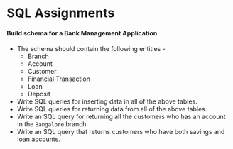 # SQL Assignments

#### Build schema for a Bank Management Application

* The schema should contain the following entities - 
    - Branch
    - Account
    - Customer
    - Financial Transaction
    - Loan
    - Deposit
* Write SQL queries for inserting data in all of the above tables.
* Write SQL queries for returning data from all of the above tables.
* Write an SQL query for returning all the customers who has an account in the `Bangalore` branch.
* Write an SQL query that returns customers who have both savings and loan accounts.